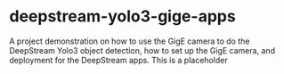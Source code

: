 # deepstream-yolo3-gige-apps
A project demonstration on how to use the GigE camera to do the DeepStream Yolo3 object detection, how to set up the GigE camera, and deployment for the DeepStream apps. 
This is a placeholder

